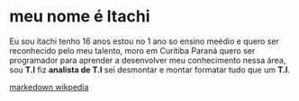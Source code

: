 <h1>meu nome é Itachi</h1>
<p>Eu sou itachi tenho 16 anos estou no 1 ano so ensino meédio e quero ser reconhecido pelo meu talento, moro em Curitiba Paraná quero ser programador para aprender a desenvolver meu conhecimento nessa área, sou <STRONG>T.I</STRONG> fiz <STRONG>analista de T.I</STRONG> sei desmontar e montar formatar tudo que um <STRONG>T.I</STRONG>. 

  [markedown wikpedia](https://pt.wikipedia.org/wiki/Markdown)
